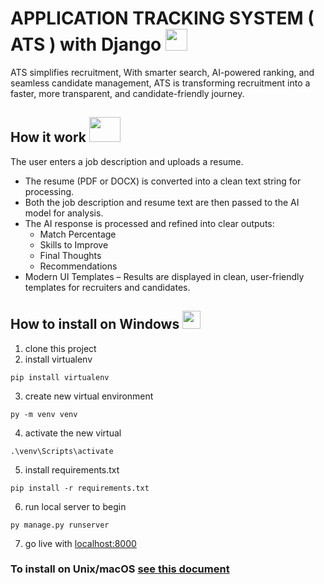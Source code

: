 
# APPLICATION TRACKING SYSTEM ( ATS ) with Django <img src="https://c.tenor.com/SOVMSXmWB1kAAAAi/tony-star-jumping.gif" width="35"><br>

ATS simplifies recruitment, With smarter search, AI-powered ranking, and seamless candidate management, ATS is transforming recruitment into a faster, more transparent, and candidate-friendly journey.

## How it work <img src="https://media.giphy.com/media/mBYkXvLxkHZFmqBHIC/giphy.gif" width=50px height=40px> 
The user enters a job description and uploads a resume.
- The resume (PDF or DOCX) is converted into a clean text string for processing.
- Both the job description and resume text are then passed to the AI model for analysis.
- The AI response is processed and refined into clear outputs:
  - Match Percentage
  - Skills to Improve
  - Final Thoughts
  - Recommendations
- Modern UI Templates – Results are displayed in clean, user-friendly templates for recruiters and candidates.



## How to install on Windows <img src="https://github.com/TheDudeThatCode/TheDudeThatCode/blob/master/Assets/Rocket.gif" width="29px">
1. clone this project
2. install virtualenv
```
pip install virtualenv
```
3. create new virtual environment
```
py -m venv venv
```
4. activate the new virtual
```
.\venv\Scripts\activate
```
5. install requirements.txt
```
pip install -r requirements.txt
```
6. run local server to begin
 ```
 py manage.py runserver
 ```
 7. go live with [localhost:8000](http://localhost:8000/)
 
 ### To install on Unix/macOS  [see this document](https://packaging.python.org/en/latest/guides/installing-using-pip-and-virtual-environments)
 
